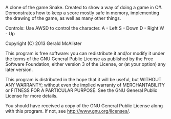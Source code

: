 A clone of the game Snake. Created to show a way of doing a game in C#.
Demonstrates how to keep a score mostly safe in memory, implementing the
drawing of the game, as well as many other things.

Controls: Use AWSD to control the character.
A - Left
S - Down
D - Right
W - Up

Copyright (C) 2013  Gerald McAlister

This program is free software: you can redistribute it and/or modify
it under the terms of the GNU General Public License as published by
the Free Software Foundation, either version 3 of the License, or
(at your option) any later version.

This program is distributed in the hope that it will be useful,
but WITHOUT ANY WARRANTY; without even the implied warranty of
MERCHANTABILITY or FITNESS FOR A PARTICULAR PURPOSE.  See the
GNU General Public License for more details.

You should have received a copy of the GNU General Public License
along with this program.  If not, see <http://www.gnu.org/licenses/>.
